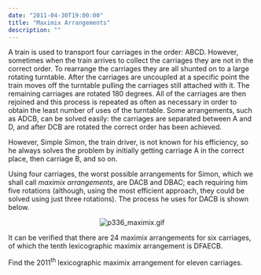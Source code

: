 ```yaml
---
date: "2011-04-30T19:00:00"
title: "Maximix Arrangements"
description: ""
---
```


<p>A train is used to transport four carriages in the order: ABCD. However, sometimes when the train arrives to collect the carriages they are not in the correct order. 
To rearrange the carriages they are all shunted on to a large rotating turntable. After the carriages are uncoupled at a specific point the train moves off the turntable pulling the carriages still attached with it. The remaining carriages are rotated 180 degrees. All of the carriages are then rejoined and this process is repeated as often as necessary in order to obtain the least number of uses of the turntable.
Some arrangements, such as ADCB, can be solved easily: the carriages are separated between A and D, and after DCB are rotated the correct order has been achieved.</p>
<p>However, Simple Simon, the train driver, is not known for his efficiency, so he always solves the problem by initially getting carriage A in the correct place, then carriage B, and so on.</p>
<p>Using four carriages, the worst possible arrangements for Simon, which we shall call <i>maximix arrangements</i>, are DACB and DBAC; each requiring him five rotations (although, using the most efficient approach, they could be solved using just three rotations). The process he uses for DACB is shown below.</p>
<div align="center"><img alt="p336_maximix.gif" class="dark_img" src="/images/p336_maximix.gif"/></div>
<p>It can be verified that there are 24 maximix arrangements for six carriages, of which the tenth lexicographic maximix arrangement is DFAECB.</p>
<p>Find the 2011<sup>th</sup> lexicographic maximix arrangement for eleven carriages.</p>

